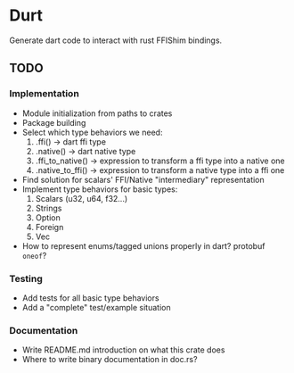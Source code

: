 # Durt

Generate dart code to interact with rust FFIShim bindings.

## TODO

### Implementation

 - Module initialization from paths to crates
 - Package building
 - Select which type behaviors we need:
   1. .ffi() -> dart ffi type
   2. .native() -> dart native type
   3. .ffi_to_native() -> expression to transform a ffi type into a native one
   4. .native_to_ffi() -> expression to transform a native type into a ffi one
 - Find solution for scalars' FFI/Native "intermediary" representation
 - Implement type behaviors for basic types:
   1. Scalars (u32, u64, f32...)
   2. Strings
   3. Option
   4. Foreign
   5. Vec
 - How to represent enums/tagged unions properly in dart? protobuf `oneof`?

### Testing

 - Add tests for all basic type behaviors
 - Add a "complete" test/example situation

### Documentation

 - Write README.md introduction on what this crate does
 - Where to write binary documentation in doc.rs?
